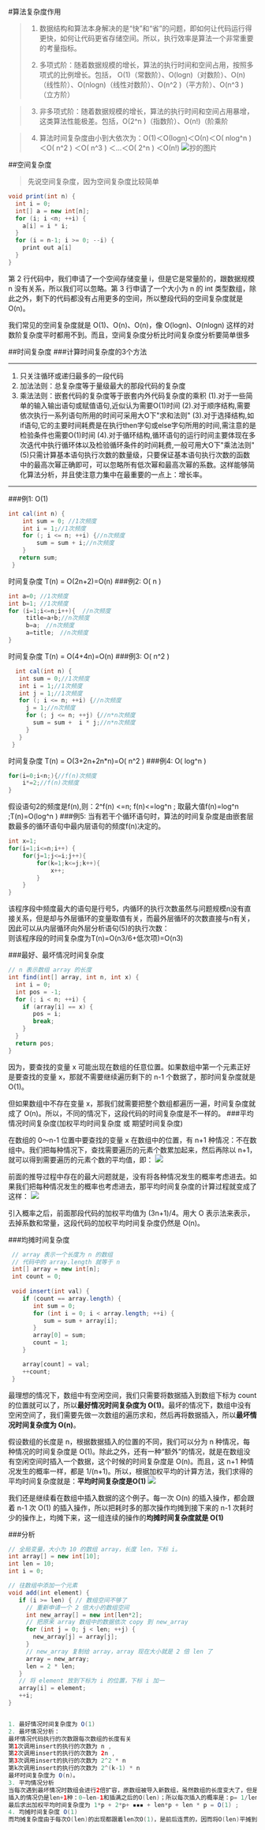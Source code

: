 #算法复杂度作用
>1. 数据结构和算法本身解决的是“快”和“省”的问题，即如何让代码运行得更快，如何让代码更省存储空间。所以，执行效率是算法一个非常重要的考量指标。
>
>2. 多项式阶：随着数据规模的增长，算法的执行时间和空间占用，按照多项式的比例增长。包括，
O(1)（常数阶）、O(logn)（对数阶）、O(n)（线性阶）、O(nlogn)（线性对数阶）、O(n^2 )（平方阶）、O(n^3 )（立方阶）

>3. 非多项式阶：随着数据规模的增长，算法的执行时间和空间占用暴增，这类算法性能极差。包括，O(2^n )（指数阶）、O(n!)（阶乘阶

>4. 算法时间复杂度由小到大依次为：Ο(1)＜Ο(logn)＜Ο(n)＜Ο( nlog^n )＜Ο( n^2 ) ＜Ο( n^3 ) ＜…＜Ο( 2^n ) ＜Ο(n!)
![抄的图片](https://i.imgur.com/SilEKWL.jpg)

##空间复杂度
>先说空间复杂度，因为空间复杂度比较简单

```java
void print(int n) {
  int i = 0;
  int[] a = new int[n];
  for (i; i <n; ++i) {
    a[i] = i * i;
  }
  for (i = n-1; i >= 0; --i) {
    print out a[i]
  }
}
```
第 2 行代码中，我们申请了一个空间存储变量 i，但是它是常量阶的，跟数据规模 n 没有关系，所以我们可以忽略。第 3 行申请了一个大小为 n 的 int 类型数组，除此之外，剩下的代码都没有占用更多的空间，所以整段代码的空间复杂度就是 O(n)。

我们常见的空间复杂度就是 O(1)、O(n)、O(n)，像 O(logn)、O(nlogn) 这样的对数阶复杂度平时都用不到。而且，空间复杂度分析比时间复杂度分析要简单很多

##时间复杂度
###计算时间复杂度的3个方法
***
1. 只关注循环或递归最多的一段代码
2. 加法法则：总复杂度等于量级最大的那段代码的复杂度
3. 乘法法则：嵌套代码的复杂度等于嵌套内外代码复杂度的乘积
(1).对于一些简单的输入输出语句或赋值语句,近似认为需要O(1)时间
(2).对于顺序结构,需要依次执行一系列语句所用的时间可采用大O下"求和法则"
(3).对于选择结构,如if语句,它的主要时间耗费是在执行then字句或else字句所用的时间,需注意的是检验条件也需要O(1)时间
(4).对于循环结构,循环语句的运行时间主要体现在多次迭代中执行循环体以及检验循环条件的时间耗费,一般可用大O下"乘法法则"
(5)只需计算基本语句执行次数的数量级，只要保证基本语句执行次数的函数中的最高次幂正确即可，可以忽略所有低次幂和最高次幂的系数。这样能够简化算法分析，并且使注意力集中在最重要的一点上：增长率。
***

###例1: O(1)
```java
int cal(int n) {
    int sum = 0; //1次频度
    int i = 1;//1次频度
    for (; i <= n; ++i) {//n次频度
        sum = sum + i;//n次频度
    }
   return sum;
 }
```
 时间复杂度 T(n) = O(2n+2)=O(n)
###例2: O( n )
```java
int a=0; //1次频度 
int b=1; //1次频度
for (i=1;i<=n;i++){  //n次频度  
     title=a+b;//n次频度  　　　　
     b=a;　//n次频度  　　　　   
     a=title;　//n次频度  　　　　
}  
```
时间复杂度 T(n) = O(4+4n)=O(n)
###例3: O( n^2 )
```java
  int cal(int n) {
   int sum = 0;//1次频度
   int i = 1;//1次频度
   int j = 1;//1次频度
   for (; i <= n; ++i) {//n次频度
     j = 1;//n次频度
     for (; j <= n; ++j) {//n*n次频度
       sum = sum +  i * j;//n*n次频度
     }
   }
 }
```
 时间复杂度 T(n) = O(3+2n+2n*n)=O( n^2 )
###例4: O( log^n )
```java
for(i=0;i<n;){//f(n)次频度
    i*=2;//f(n)次频度
}
```
假设语句2的频度是f(n),则：2^f(n) <=n; f(n)<=log^n ; 取最大值f(n)=log^n ;T(n)=O(log^n )
###例5:
当有若干个循环语句时，算法的时间复杂度是由嵌套层数最多的循环语句中最内层语句的频度f(n)决定的。
```java
int x=1; 
for(i=1;i<=n;i++) {
    for(j=1;j<=i;j++){
        for(k=1;k<=j;k++){
            x++; 
        }
    }　　
}
```
该程序段中频度最大的语句是行号5，内循环的执行次数虽然与问题规模n没有直接关系，但是却与外层循环的变量取值有关，而最外层循环的次数直接与n有关，因此可以从内层循环向外层分析语句(5)的执行次数：  
则该程序段的时间复杂度为T(n)=O(n3/6+低次项)=O(n3)

###最好、最坏情况时间复杂度
```java
// n 表示数组 array 的长度
int find(int[] array, int n, int x) {
  int i = 0;
  int pos = -1;
  for (; i < n; ++i) {
    if (array[i] == x) {
       pos = i;
       break;
    }
  }
  return pos;
}
```
因为，要查找的变量 x 可能出现在数组的任意位置。如果数组中第一个元素正好是要查找的变量 x，那就不需要继续遍历剩下的 n-1 个数据了，那时间复杂度就是 O(1)。

但如果数组中不存在变量 x，那我们就需要把整个数组都遍历一遍，时间复杂度就成了 O(n)。所以，不同的情况下，这段代码的时间复杂度是不一样的。
###平均情况时间复杂度(加权平均时间复杂度 或 期望时间复杂度)

在数组的 0～n-1 位置中要查找的变量 x 在数组中的位置，有 n+1 种情况：不在数组中。我们把每种情况下，查找需要遍历的元素个数累加起来，然后再除以 n+1，就可以得到需要遍历的元素个数的平均值，即：
![](https://i.imgur.com/BcNIFuH.jpg)

前面的推导过程中存在的最大问题就是，没有将各种情况发生的概率考虑进去。如果我们把每种情况发生的概率也考虑进去，那平均时间复杂度的计算过程就变成了这样：
![](https://i.imgur.com/RGvYEfN.jpg)

引入概率之后，前面那段代码的加权平均值为 (3n+1)/4。用大 O 表示法来表示，去掉系数和常量，这段代码的加权平均时间复杂度仍然是 O(n)。

###均摊时间复杂度
```java
 // array 表示一个长度为 n 的数组
 // 代码中的 array.length 就等于 n
 int[] array = new int[n];
 int count = 0;
 
 void insert(int val) {
    if (count == array.length) {
       int sum = 0;
       for (int i = 0; i < array.length; ++i) {
          sum = sum + array[i];
       }
       array[0] = sum;
       count = 1;
    }

    array[count] = val;
    ++count;
 }

```
最理想的情况下，数组中有空闲空间，我们只需要将数据插入到数组下标为 count 的位置就可以了，所以**最好情况时间复杂度为 O(1)**。最坏的情况下，数组中没有空闲空间了，我们需要先做一次数组的遍历求和，然后再将数据插入，所以**最坏情况时间复杂度为 O(n)**。

假设数组的长度是 n，根据数据插入的位置的不同，我们可以分为 n 种情况，每种情况的时间复杂度是 O(1)。除此之外，还有一种“额外”的情况，就是在数组没有空闲空间时插入一个数据，这个时候的时间复杂度是 O(n)。而且，这 n+1 种情况发生的概率一样，都是 1/(n+1)。所以，根据加权平均的计算方法，我们求得的平均时间复杂度就是：**平均时间复杂度是O(1)**
![](https://i.imgur.com/zXwN83s.jpg)

我们还是继续看在数组中插入数据的这个例子。每一次 O(n) 的插入操作，都会跟着 n-1 次 O(1) 的插入操作，所以把耗时多的那次操作均摊到接下来的 n-1 次耗时少的操作上，均摊下来，这一组连续的操作的**均摊时间复杂度就是 O(1)**

###分析
```java
// 全局变量，大小为 10 的数组 array，长度 len，下标 i。
int array[] = new int[10]; 
int len = 10;
int i = 0;

// 往数组中添加一个元素
void add(int element) {
   if (i >= len) { // 数组空间不够了
     // 重新申请一个 2 倍大小的数组空间
     int new_array[] = new int[len*2];
     // 把原来 array 数组中的数据依次 copy 到 new_array
     for (int j = 0; j < len; ++j) {
       new_array[j] = array[j];
     }
     // new_array 复制给 array，array 现在大小就是 2 倍 len 了
     array = new_array;
     len = 2 * len;
   }
   // 将 element 放到下标为 i 的位置，下标 i 加一
   array[i] = element;
   ++i;
}


1. 最好情况时间复杂度为 O(1)
2. 最坏情况分析： 
最坏情况代码执行的次数跟每次数组的长度有关
第1次调用insert的执行的次数为 n ,
第2次调用insert的执行的次数为 2n ,
第3次调用insert的执行的次数为 2^2 * n 
第k次调用insert的执行的次数为 2^(k-1) * n 
最坏时间复杂度为 O(n)。
3. 平均情况分析
当每次遇到最坏情况时数组会进行2倍扩容，原数组被导入新数组，虽然数组的长度变大了，但是插入操作落在的区间的长度是一样的，分别是0~len-1, len~(2len-1),....；
插入的情况仍是len+1种：0~len-1和插满之后的O(len)；所以每次插入的概率是：p= 1/len+1，
最后求出加权平均时间复杂度为 1*p + 2*p+ ▪▪▪ + len*p + len * p = O(1) ; 
4. 均摊时间复杂度 O(1)
而均摊复杂度由于每次O(len)的出现都跟着len次O(1)，是前后连贯的，因而将O(len)平摊到前len次上，得出平摊复杂度是O(1)
```